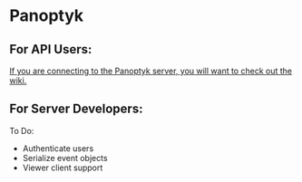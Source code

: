 # Panoptyk

## For API Users:
[If you are connecting to the Panoptyk server, you will want to check out the wiki.](https://github.com/NathanPhilliber/Panoptyk-Server/wiki/Socket-API)


## For Server Developers:

To Do:
- Authenticate users
- Serialize event objects
- Viewer client support
